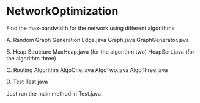 # NetworkOptimization
Find the max-bandwidth for the network using different algorithms

A. Random Graph Generation
Edge.java
Graph.java
GraphGenerator.java

B. Heap Structure
MaxHeap.java (for the algorithm two)
HeapSort.java (for the algorithm three)

C. Routing Algorithm
AlgoOne.java
AlgoTwo.java
AlgoThree.java

D. Test
Test.java

Just run the main method in Test.java.
